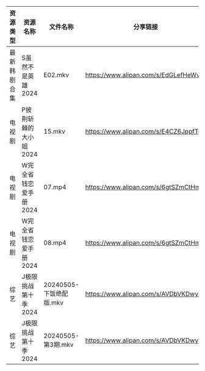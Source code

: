 | 资源类型   | 资源名称          | 文件名称               | 分享链接                                 | 更新时间                |
| ------ | ------------- | ------------------ | ------------------------------------ | ------------------- |
| 最新韩剧合集 | S虽然不是英雄2024   | E02.mkv            | https://www.alipan.com/s/EdGLefHeWvz | 2024-05-06 00:09:54 |
| 电视剧    | P披荆斩棘的大小姐2024 | 15.mkv             | https://www.alipan.com/s/E4CZ6JppfTo | 2024-05-06 14:09:18 |
| 电视剧    | W完全省钱恋爱手册2024 | 07.mp4             | https://www.alipan.com/s/6gtSZmCtHmc | 2024-05-06 00:10:13 |
| 电视剧    | W完全省钱恋爱手册2024 | 08.mp4             | https://www.alipan.com/s/6gtSZmCtHmc | 2024-05-06 00:10:13 |
| 综艺     | J极限挑战第十季2024  | 20240505-下饭绝配版.mkv | https://www.alipan.com/s/AVDbVKDwyT9 | 2024-05-06 00:14:11 |
| 综艺     | J极限挑战第十季2024  | 20240505-第3期.mkv   | https://www.alipan.com/s/AVDbVKDwyT9 | 2024-05-06 00:14:11 |
